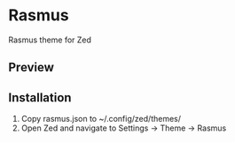 # Rasmus
Rasmus theme for Zed
## Preview

## Installation
1. Copy rasmus.json to ~/.config/zed/themes/
2. Open Zed and navigate to Settings -> Theme -> Rasmus